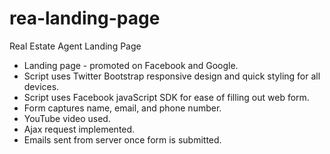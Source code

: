 # rea-landing-page
Real Estate Agent Landing Page

<ul>
<li>Landing page - promoted on Facebook and Google.</li>
<li>Script uses Twitter Bootstrap responsive design and quick styling for all devices.</li>
<li>Script uses Facebook javaScript SDK for ease of filling out web form.</li>
<li>Form captures name, email, and phone number.</li>
<li>YouTube video used.</li>
<li>Ajax request implemented.</li>
<li>Emails sent from server once form is submitted.</li>
</ul>
